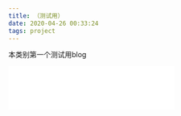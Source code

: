```yaml
---
title: （测试用）
date: 2020-04-26 00:33:24
tags: project
---
```

本类别第一个测试用blog
<!--more-->
<iframe frameborder="no" border="0" marginwidth="0" marginheight="0" width=330 height=86 src="//music.163.com/outchain/player?type=2&id=1436490143&auto=1&height=66"></iframe>

